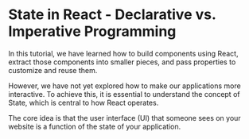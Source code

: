 # State in React - Declarative vs. Imperative Programming

In this tutorial, we have learned how to build components using React, extract those components into smaller pieces, and pass properties to customize and reuse them.

However, we have not yet explored how to make our applications more interactive. To achieve this, it is essential to understand the concept of State, which is central to how React operates.

The core idea is that the user interface (UI) that someone sees on your website is a function of the state of your application.
